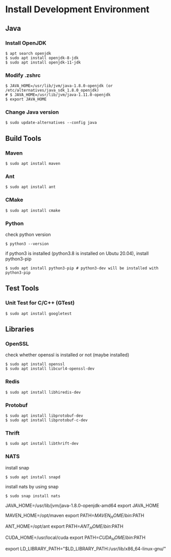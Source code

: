# Install Development Environment

## Java
### Install OpenJDK
```
$ apt search openjdk
$ sudo apt install openjdk-8-jdk
$ sudo apt install openjdk-11-jdk
```
### Modify .zshrc
```
$ JAVA_HOME=/usr/lib/jvm/java-1.8.0-openjdk (or /etc/alternatives/java_sdk_1.8.0_openjdk)
# $ JAVA_HOME=/usr/lib/jvm/java-1.11.0-openjdk
$ export JAVA_HOME
```
### Change Java version
```
$ sudo update-alternatives --config java
```

## Build Tools

### Maven
```
$ sudo apt install maven
```

### Ant
```
$ sudo apt install ant
```

### CMake
```
$ sudo apt install cmake
```

### Python
check python version
```
$ python3 --version
```
if python3 is installed (python3.8 is installed on Ubutu 20.04), install python3-pip
```
$ sudo apt install python3-pip # python3-dev will be installed with python3-pip
```

## Test Tools

### Unit Test for C/C++ (GTest)
```
$ sudo apt install googletest
```

## Libraries

### OpenSSL
check whether openssl is installed or not
(maybe installed)
```
$ sudo apt install openssl
$ sudo apt install libcurl4-openssl-dev
```

### Redis
```
$ sudo apt install libhiredis-dev
```

### Protobuf
```
$ sudo apt install libprotobuf-dev
$ sudo apt install libprotobuf-c-dev
```

### Thrift
```
$ sudo apt install libthrift-dev
```

### NATS
install snap
```
$ sudo apt install snapd
```
install nats by using snap
```
$ sudo snap install nats
```


JAVA_HOME=/usr/lib/jvm/java-1.8.0-openjdk-amd64
export JAVA_HOME

MAVEN_HOME=/opt/maven
export PATH=$MAVEN_HOME/bin:$PATH

ANT_HOME=/opt/ant
export PATH=$ANT_HOME/bin:$PATH

CUDA_HOME=/usr/local/cuda
export PATH=$CUDA_HOME/bin:$PATH

export LD_LIBRARY_PATH="$LD_LIBRARY_PATH:/usr/lib/x86_64-linux-gnu/"
